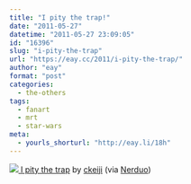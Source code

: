 ```yaml
---
title: "I pity the trap!"
date: "2011-05-27"
datetime: "2011-05-27 23:09:05"
id: "16396"
slug: "i-pity-the-trap"
url: "https://eay.cc/2011/i-pity-the-trap/"
author: "eay"
format: "post"
categories:
  - the-others
tags:
  - fanart
  - mrt
  - star-wars
meta:
  - yourls_shorturl: "http://eay.li/18h"
---
```


 [![](https://eay.cc/uploads/2011/ipitythetrap.jpg) I pity the trap](http://ckeiji.deviantart.com/art/I-pity-the-trap-208611917) by [ckeiji](http://ckeiji.deviantart.com/) (via [Nerduo](http://nerduo.com/post/5906194192/i-pity-the-trap-i-pity-the-trap-by-ckeiji))
